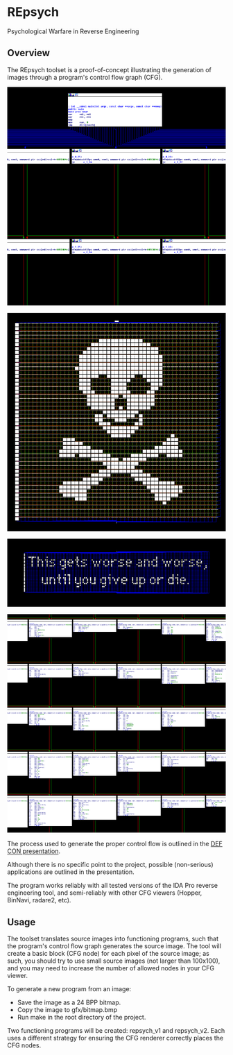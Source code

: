 # REpsych
Psychological Warfare in Reverse Engineering

## Overview

The REpsych toolset is a proof-of-concept illustrating the generation of images through a program's control flow graph (CFG).

![Example 1](examples/repsych_1.png?raw=true)

![Example 2](examples/repsych_2.png?raw=true)

![Example 3](examples/repsych_3.png?raw=true)

![Example 4](examples/repsych_4.png?raw=true)

The process used to generate the proper control flow is outlined in the [DEF CON presentation](slides/domas_2015_repsych.pdf).

Although there is no specific point to the project, possible (non-serious) applications are outlined in the presentation.

The program works reliably with all tested versions of the IDA Pro reverse engineering tool, and semi-reliably with other CFG viewers (Hopper, BinNavi, radare2, etc).

## Usage

The toolset translates source images into functioning programs, such that the program's control flow graph generates the source image.  The tool will create a basic block (CFG node) for each pixel of the source image; as such, you should try to use small source images (not larger than 100x100), and you may need to increase the number of allowed nodes in your CFG viewer.

To generate a new program from an image:

* Save the image as a 24 BPP bitmap.
* Copy the image to gfx/bitmap.bmp
* Run make in the root directory of the project.

Two functioning programs will be created: repsych_v1 and repsych_v2.  Each uses a different strategy for ensuring the CFG renderer correctly places the CFG nodes.

